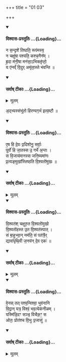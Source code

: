 +++
title = "01 03"

+++

<div class="js_include" newlevelforh1="4" title="विश्वास-प्रस्तुतिः" unfilled url="/vedAH_yajuH/taittirIyam/AraNyakam/Rk/vishvAsa-prastutiH/06_mahA-nArAyaNopaniShat/01_03/01_na_sandRshe.md">
<details open><summary><h4>विश्वास-प्रस्तुतिः ...{Loading}...</h4></summary>

न स॒न्दृशे॑ तिष्ठति॒ रूप॑मस्य॒  
न चक्षु॑षा पश्यति॒ कश्च॒नैन᳚म् ।  
हृ॒दा म॑नी॒षा मन॑सा॒ऽभिक्लृ॑प्तो॒  
य ए॑नव्ँ वि॒दुर् अमृ॑ता॒स्ते  भ॑वन्ति ॥
</details>
</div>
<div class="js_include" newlevelforh1="4" title="सर्वाष् टीकाः" unfilled url="/vedAH_yajuH/taittirIyam/AraNyakam/Rk/sarvASh_TIkAH/06_mahA-nArAyaNopaniShat/01_03/01_na_sandRshe.md">
<details open><summary><h4>सर्वाष् टीकाः ...{Loading}...</h4></summary>
<details><summary>मूलम्</summary>

न स॒न्दृशे॑ तिष्ठति॒ रूप॑मस्य॒  
न चक्षु॑षा पश्यति॒ कश्च॒नैन᳚म् ।  
हृ॒दा म॑नी॒षा मन॑सा॒ऽभिक्लृ॑प्तो॒  
य ए॑नव्ँ वि॒दुर् अमृ॑ता॒स्ते  भ॑वन्ति ॥
</details>
</details>
</div>




अ॒द्भ्यस्संभू॑तो हिरण्यग॒र्भ इत्य॒ष्टौ ॥ 




<div class="js_include" newlevelforh1="4" title="विश्वास-प्रस्तुतिः" unfilled url="/vedAH_yajuH/taittirIyam/AraNyakam/Rk/vishvAsa-prastutiH/06_mahA-nArAyaNopaniShat/01_03/03_eSha_hi.md">
<details open><summary><h4>विश्वास-प्रस्तुतिः ...{Loading}...</h4></summary>

ए॒ष हि दे॒वः प्र॒दिशोनु॒ सर्वाः॒  
पूर्वो॑ हि जा॒तस्स उ॒ गर्भे॑ अ॒न्तः ।  
स वि॒जाय॑मानस्स जनि॒ष्यमा॑णः  
प्र॒त्यङ्मुखा᳚स्तिष्ठति वि॒श्वतो॑मुखः ॥
</details>
</div>
<div class="js_include" newlevelforh1="4" title="सर्वाष् टीकाः" unfilled url="/vedAH_yajuH/taittirIyam/AraNyakam/Rk/sarvASh_TIkAH/06_mahA-nArAyaNopaniShat/01_03/03_eSha_hi.md">
<details open><summary><h4>सर्वाष् टीकाः ...{Loading}...</h4></summary>
<details><summary>मूलम्</summary>

ए॒ष हि दे॒वः प्र॒दिशोनु॒ सर्वाः॒  
पूर्वो॑ हि जा॒तस्स उ॒ गर्भे॑ अ॒न्तः ।  
स वि॒जाय॑मानस्स जनि॒ष्यमा॑णः  
प्र॒त्यङ्मुखा᳚स्तिष्ठति वि॒श्वतो॑मुखः ॥
</details>
</details>
</div>
<div class="js_include" newlevelforh1="4" title="विश्वास-प्रस्तुतिः" unfilled url="/vedAH_yajuH/taittirIyam/AraNyakam/Rk/vishvAsa-prastutiH/06_mahA-nArAyaNopaniShat/01_03/05_vishvatash_chaxuruta.md">
<details open><summary><h4>विश्वास-प्रस्तुतिः ...{Loading}...</h4></summary>

वि॒श्वत॑श् चक्षुरु॒त वि॒श्वतो॑मुखो  
वि॒श्वतो॑हस्त  उ॒त वि॒श्वत॑स्पात् ।  
सं बा॒हुभ्या॒न् नम॑ति॒ सं पत॑त्रै॒र्  
द्यावा॑पृथि॒वी ज॒नय॑न् दे॒व एकः॑ ॥
</details>
</div>
<div class="js_include" newlevelforh1="4" title="सर्वाष् टीकाः" unfilled url="/vedAH_yajuH/taittirIyam/AraNyakam/Rk/sarvASh_TIkAH/06_mahA-nArAyaNopaniShat/01_03/05_vishvatash_chaxuruta.md">
<details open><summary><h4>सर्वाष् टीकाः ...{Loading}...</h4></summary>
<details><summary>मूलम्</summary>

वि॒श्वत॑श् चक्षुरु॒त वि॒श्वतो॑मुखो  
वि॒श्वतो॑हस्त  उ॒त वि॒श्वत॑स्पात् ।  
सं बा॒हुभ्या॒न् नम॑ति॒ सं पत॑त्रै॒र्  
द्यावा॑पृथि॒वी ज॒नय॑न् दे॒व एकः॑ ॥
</details>
</details>
</div>
<div class="js_include" newlevelforh1="4" title="विश्वास-प्रस्तुतिः" unfilled url="/vedAH_yajuH/taittirIyam/AraNyakam/Rk/vishvAsa-prastutiH/06_mahA-nArAyaNopaniShat/01_03/07_venas_tat.md">
<details open><summary><h4>विश्वास-प्रस्तुतिः ...{Loading}...</h4></summary>

वे॒नस् तत् पश्य॒न्विश्वा॒ भुव॑नानि   
वि॒द्वान् यत्र॒ विश्वं॒ भव॒त्येक॑नीळम् ।  
यस्मि॑न्नि॒दꣳ सञ्च॒ विचैक॒ꣳ॒ स  
ओतः॒ प्रोत॑श्च वि॒भुः प्र॒जासु॑ ॥
</details>
</div>
<div class="js_include" newlevelforh1="4" title="सर्वाष् टीकाः" unfilled url="/vedAH_yajuH/taittirIyam/AraNyakam/Rk/sarvASh_TIkAH/06_mahA-nArAyaNopaniShat/01_03/07_venas_tat.md">
<details open><summary><h4>सर्वाष् टीकाः ...{Loading}...</h4></summary>
<details><summary>मूलम्</summary>

वे॒नस् तत् पश्य॒न्विश्वा॒ भुव॑नानि   
वि॒द्वान् यत्र॒ विश्वं॒ भव॒त्येक॑नीळम् ।  
यस्मि॑न्नि॒दꣳ सञ्च॒ विचैक॒ꣳ॒ स  
ओतः॒ प्रोत॑श्च वि॒भुः प्र॒जासु॑ ॥
</details>
</details>
</div>
